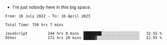 - I'm just nobody here in this big space.


<!--START_SECTION:waka-->

```text
From: 18 July 2022 - To: 16 April 2023

Total Time: 750 hrs 7 mins

JavaScript         244 hrs 8 mins  ████████░░░░░░░░░░░░░░░░░   32.55 %
Other              172 hrs 10 mins █████▓░░░░░░░░░░░░░░░░░░░   22.95 %
```

<!--END_SECTION:waka-->
